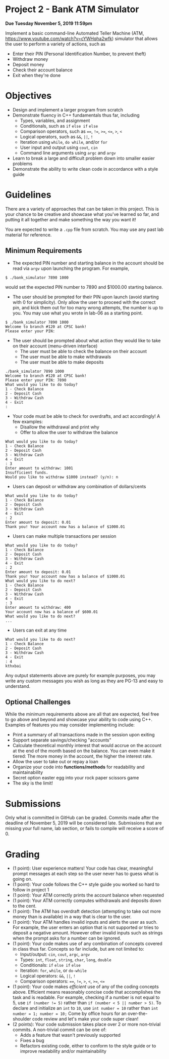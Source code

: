 # Project 2 - Bank ATM Simulator

<b> Due Tuesday November 5, 2019 11:59pm</b>

Implement a basic command-line Automated Teller Machine (ATM, https://www.youtube.com/watch?v=cYWHqha2wfk) simulator that allows the user to perform a variety of actions, such as
* Enter their PIN (Personal Identification Number, to prevent theft)
* Withdraw money
* Deposit money
* Check their account balance
* Exit when they're done

# Objectives
* Design and implement a larger program from scratch
* Demonstrate fluency in C++ fundamentals thus far, including
  * Types, variables, and assignment
  * Conditionals, such as `if` `else if` `else`
  * Comparison operators, such as `==`, `!=`, `>=`, `<=`, `>`, `<`
  * Logical operators, such as `&&`, `||`, `!`
  * Iteration using `while`, `do while`, and/or `for`
  * User input and output using `cout`, `cin`
  * Command line arguments using `argc` and `argv`
* Learn to break a large and difficult problem down into smaller easier problems
* Demonstrate the ability to write clean code in accordance with a style guide

# Guidelines
There are a variety of approaches that can be taken in this project. This is your chance to be creative and showcase what you've learned so far, and putting it all together and make something the way you want it!

You are expected to write a `.cpp` file from scratch. You may use any past lab material for reference.

## Minimum Requirements
* The expected PIN number and starting balance in the account should be read via `argv` upon launching the program. For example,
```
$ ./bank_simulator 7890 1000
```
would set the expected PIN number to 7890 and $1000.00 starting balance.

* The user should be prompted for their PIN upon launch (avoid starting with 0 for simplicity). Only allow the user to proceed with the correct pin, and kick them out for too many wrong attempts, the number is up to you. You may use what you wrote in lab-06 as a starting point.
```
$ ./bank_simulator 7890 1000
Welcome to branch #120 at CPSC bank!
Please enter your PIN:
```

* The user should be prompted about what action they would like to take on their account (menu-driven interface)
  * The user must be able to check the balance on their account
  * The user must be able to make withdrawals
  * The user must be able to make deposits
```
./bank_simulator 7890 1000
Welcome to branch #120 at CPSC bank!
Please enter your PIN: 7890
What would you like to do today?
1 - Check Balance
2 - Deposit Cash
3 - Withdraw Cash
4 - Exit
:
```
* Your code must be able to check for overdrafts, and act accordingly! A few examples:
  * Disallow the withdrawal and print why
  * Offer to allow the user to withdraw the balance
```
What would you like to do today?
1 - Check Balance
2 - Deposit Cash
3 - Withdraw Cash
4 - Exit
: 3
Enter amount to withdraw: 1001
Insufficient funds.
Would you like to withdraw $1000 instead? (y/n): n
```
* Users can deposit or withdraw any combination of dollars/cents
```
What would you like to do today?
1 - Check Balance
2 - Deposit Cash
3 - Withdraw Cash
4 - Exit
: 2
Enter amount to deposit: 0.01
Thank you! Your account now has a balance of $1000.01
```

* Users can make multiple transactions per session
```
What would you like to do today?
1 - Check Balance
2 - Deposit Cash
3 - Withdraw Cash
4 - Exit
: 2
Enter amount to deposit: 0.01
Thank you! Your account now has a balance of $1000.01
What would you like to do next?
1 - Check Balance
2 - Deposit Cash
3 - Withdraw Cash
4 - Exit
: 3
Enter amount to withdraw: 400
Your account now has a balance of $600.01
What would you like to do next?
...
```
* Users can exit at any time
```
What would you like to do next?
1 - Check Balance
2 - Deposit Cash
3 - Withdraw Cash
4 - Exit
: 4
kthxbai
```

Any output statements above are purely for example purposes, you may write any custom messages you wish as long as they are PG-13 and easy to understand.

## Optional Challenges
While the minimum requirements above are all that are expected, feel free to go above and beyond and showcase your ability to code using C++. Examples of features you may consider implementing include:
* Print a summary of all transactions made in the session upon exiting
* Support separate savings/checking "accounts"
* Calculate theoretical monthly interest that would accrue on the account at the end of the month based on the balance. You can even make it tiered: The more money in the account, the higher the interest rate.
* Allow the user to take out or repay a loan
* Organize your code into <b>functions/methods</b> for readability and maintainability
* Secret option easter egg into your rock paper scissors game
* The sky is the limit!

# Submissions
Only what is committed in GitHub can be graded. Commits made after the deadline of November 5, 2019 will be considered late. Submissions that are missing your full name, lab section, or fails to compile will receive a score of 0.

# Grading
* (1 point): User experience matters! Your code has clear, meaningful prompt messages at each step so the user never has to guess what is going on.
* (1 point): Your code follows the C++ style guide you worked so hard to follow in project 1
* (1 point): Your ATM correctly prints the account balance when requested
* (1 point): Your ATM correctly computes withdrawals and deposits down to the cent.
* (1 point): The ATM has overdraft detection (attempting to take out more money than is available) in a way that is clear to the user.
* (1 point): Your ATM handles invalid inputs and alerts the user as such. For example, the user enters an option that is not supported or tries to deposit a negative amount. However other invalid inputs such as strings when the prompt asks for a number can be ignored.
* (1 point): Your code makes use of any combination of concepts covered in class thus far. Concepts so far include, but are not limited to:
  * Input/output: `cin`, `cout`, `argc`, `argv`
  * Types: `int`, `float`, `string`, `char`, `long`, `double`
  * Conditionals: `if` `else if` `else`
  * Iteration: `for`, `while`, or `do-while`
  * Logical operators: `&&`, `||`, `!`
  * Comparison operators: `==`, `!=`, `>`, `<`, `>=`, `<=`
* (1 point): Your code makes <i>efficient</i> use of any of the coding concepts above. Efficient means reasonably concise code that accomplishes the task and is readable. For example, checking if a number is not equal to 5, use `if (number != 5)` rather than `if (number < 5 || number > 5)`. To declare and initialize an `int` to `10`, use `int number = 10` rather than `int number = 1; number = 10;` Come by office hours for an over-the-shoulder code review and let's make your code super clean!
* (2 points): Your code submission takes place over 2 or more non-trivial commits. A non-trivial commit can be one of:
  * Adds a feature that wasn't previously supported
  * Fixes a bug
  * Refactors existing code, either to conform to the style guide or to improve readability and/or maintainability
